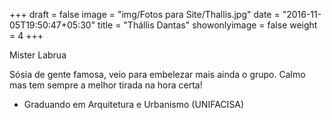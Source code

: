 +++
draft = false
image = "img/Fotos para Site/Thallis.jpg"
date = "2016-11-05T19:50:47+05:30"
title = "Thállis Dantas"
showonlyimage = false
weight = 4
+++

<!--more-->
Mister Labrua

Sósia de gente famosa, veio para embelezar mais ainda o grupo. Calmo mas tem sempre a melhor tirada na hora certa!

* Graduando em Arquitetura e Urbanismo (UNIFACISA)
